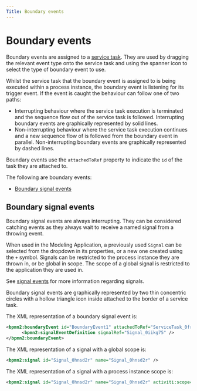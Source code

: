 ```yaml
---
Title: Boundary events
---
```


# Boundary events
Boundary events are assigned to a [service task](../processes-bpmn/bpmn-service.md). They are used by dragging the relevant event type onto the service task and using the spanner icon to select the type of boundary event to use. 

Whilst the service task that the boundary event is assigned to is being executed within a process instance, the boundary event is listening for its trigger event. If the event is caught the behaviour can follow one of two paths:

* Interrupting behaviour where the service task execution is terminated and the sequence flow out of the service task is followed. Interrupting boundary events are graphically represented by solid lines.
* Non-interrupting behaviour where the service task execution continues and a new sequence flow of is followed from the boundary event in parallel. Non-interrupting boundary events are graphically represented by dashed lines.

Boundary events use the `attachedToRef` property to indicate the `id` of the task they are attached to. 

The following are boundary events:

* [Boundary signal events](#boundary-signal-events)

## Boundary signal events
Boundary signal events are always interrupting. They can be considered catching events as they always wait to receive a named signal from a throwing event. 

When used in the Modeling Application, a previously used `Signal` can be selected from the dropdown in its properties, or a new one created using the `+` symbol. Signals can be restricted to the process instance they are thrown in, or be global in scope. The scope of a global signal is restricted to the application they are used in. 

See [signal events](../processes-bpmn/bpmn-signal.md) for more information regarding signals.

Boundary signal events are graphically represented by two thin concentric circles with a hollow triangle icon inside attached to the border of a service task. 

The XML representation of a boundary signal event is: 

```xml
<bpmn2:boundaryEvent id="BoundaryEvent1" attachedToRef="ServiceTask_0fr5st4">
      <bpmn2:signalEventDefinition signalRef="Signal_0iikg75" />
</bpmn2:boundaryEvent>
```

The XML representation of a signal with a global scope is:

```xml
<bpmn2:signal id="Signal_0hnsd2r" name="Signal_0hnsd2r" />
```

The XML representation of a signal with a process instance scope is:

```xml
<bpmn2:signal id="Signal_0hnsd2r" name="Signal_0hnsd2r" activiti:scope="processInstance" />
```